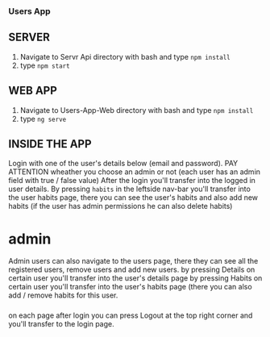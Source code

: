 ### Users App

## SERVER
1. Navigate to Servr Api directory with bash and type `npm install` 
2. type `npm start`

## WEB APP
1. Navigate to Users-App-Web directory with bash and type `npm install` 
2. type `ng serve`

## INSIDE THE APP
Login with one of the user's details below (email and password). PAY ATTENTION wheather you choose an admin or not (each user has an admin field with true / false value)
After the login you'll transfer into the logged in user details.
By pressing `habits` in the leftside nav-bar  you'll transfer into the user habits page, there you can see the user's habits
and also add new habits (if the user has admin permissions he can also delete habits)

# admin
Admin users can also navigate to the users page, there they can see all the registered users, remove users and add new users.
by pressing Details on certain user you'll transfer into the user's details page
by pressing Habits on certain user you'll transfer into the user's habits page (there you can also add / remove habits for this user.


###
on each page after login you can press Logout at the top right corner and you'll transfer to the login page.
